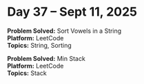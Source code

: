# Day 37 – Sept 11, 2025

**Problem Solved:** Sort Vowels in a String                                   
**Platform:** LeetCode                       
**Topics:** String, Sorting


**Problem Solved:** Min Stack                                        
**Platform:** LeetCode                        
**Topics:** Stack
